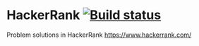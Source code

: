 # HackerRank [![Build status](https://ci.appveyor.com/api/projects/status/2ql5hhrm1uirf4qf/branch/master?svg=true)](https://ci.appveyor.com/project/halityurtsever/hackerrank/branch/master)

Problem solutions in HackerRank
https://www.hackerrank.com/
